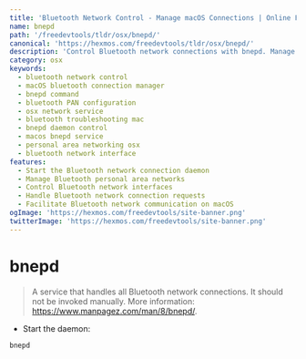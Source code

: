 ```yaml
---
title: 'Bluetooth Network Control - Manage macOS Connections | Online Free DevTools by Hexmos'
name: bnepd
path: '/freedevtools/tldr/osx/bnepd/'
canonical: 'https://hexmos.com/freedevtools/tldr/osx/bnepd/'
description: 'Control Bluetooth network connections with bnepd. Manage connections, start the daemon, and troubleshoot issues on macOS. Free online tool, no registration required.'
category: osx
keywords:
  - bluetooth network control
  - macOS bluetooth connection manager
  - bnepd command
  - bluetooth PAN configuration
  - osx network service
  - bluetooth troubleshooting mac
  - bnepd daemon control
  - macos bnepd service
  - personal area networking osx
  - bluetooth network interface
features:
  - Start the Bluetooth network connection daemon
  - Manage Bluetooth personal area networks
  - Control Bluetooth network interfaces
  - Handle Bluetooth network connection requests
  - Facilitate Bluetooth network communication on macOS
ogImage: 'https://hexmos.com/freedevtools/site-banner.png'
twitterImage: 'https://hexmos.com/freedevtools/site-banner.png'
---
```


# bnepd

> A service that handles all Bluetooth network connections.
> It should not be invoked manually.
> More information: <https://www.manpagez.com/man/8/bnepd/>.

- Start the daemon:

`bnepd`
